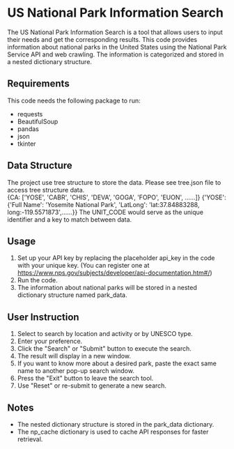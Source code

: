 # US National Park Information Search

The US National Park Information Search is a tool that allows users to input their needs and get the corresponding results.
This code provides information about national parks in the United States using the National Park Service API and web crawling. The information is categorized and stored in a nested dictionary structure.

## Requirements
This code needs the following package to run:
* requests
* BeautifulSoup
* pandas
* json
* tkinter

## Data Structure
The project use tree structure to store the data. Please see tree.json file to access tree structure data. \
{CA: ['YOSE', 'CABR', 'CHIS', 'DEVA', 'GOGA', 'FOPO', 'EUON', ……]}
{'YOSE': {'Full Name': 'Yosemite National Park', 'LatLong': 'lat:37.84883288, long:-119.5571873',……}}
The UNIT_CODE would serve as the unique identifier and a key to match between data.


## Usage
1. Set up your API key by replacing the placeholder api_key in the code with your unique key. (You can register one at https://www.nps.gov/subjects/developer/api-documentation.htm#/)
2. Run the code.
3. The information about national parks will be stored in a nested dictionary structure named park_data.

## User Instruction
1. Select to search by location and activity or by UNESCO type.
2. Enter your preference.
3. Click the "Search" or "Submit" button to execute the search.
4. The result will display in a new window.
5. If you want to know more about a desired park, paste the exact same name to another pop-up search window.
6. Press the "Exit" button to leave the search tool.
7. Use "Reset" or re-submit to generate a new search.

## Notes
* The nested dictionary structure is stored in the park_data dictionary.
* The np_cache dictionary is used to cache API responses for faster retrieval.
